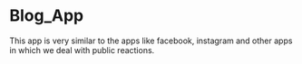 # Blog_App
This app is very similar to the apps like facebook, instagram and other apps in which we deal with public reactions.

